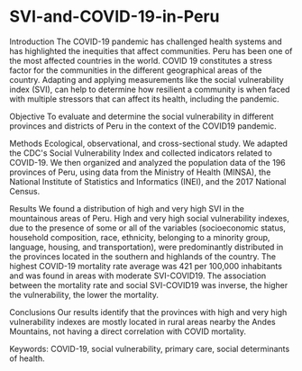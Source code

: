 # SVI-and-COVID-19-in-Peru
Introduction
The COVID-19 pandemic has challenged health systems and has highlighted the inequities that affect communities. Peru has been one of the most affected countries in the world. COVID 19 constitutes a stress factor for the communities in the different geographical areas of the country. Adapting and applying measurements like the social vulnerability index (SVI), can help to determine how resilient a community is when faced with multiple stressors that can affect its health, including the pandemic. 

Objective
To evaluate and determine the social vulnerability in different provinces and districts of Peru in the context of the COVID19 pandemic.

Methods
Ecological, observational, and cross-sectional study. We adapted the CDC's Social Vulnerability Index and collected indicators related to COVID-19. We then organized and analyzed the population data of the 196 provinces of Peru, using data from the Ministry of Health (MINSA), the National Institute of Statistics and Informatics (INEI), and the 2017 National Census. 

Results
We found a distribution of high and very high SVI  in the mountainous areas of Peru. High and very high social vulnerability indexes, due to the presence of some or all of the variables (socioeconomic status, household composition, race, ethnicity, belonging to a minority group, language, housing, and transportation), were predominantly distributed in the provinces located in the southern and highlands of the country. 
The highest COVID-19 mortality rate average was 421 per 100,000 inhabitants and was found in areas with moderate SVI-COVID19. The association between the mortality rate and social SVI-COVID19 was inverse, the higher the vulnerability, the lower the mortality.

Conclusions
Our results identify that the provinces with high and very high vulnerability indexes are mostly located in rural areas nearby the Andes Mountains, not having a direct correlation with COVID mortality. 

Keywords: COVID-19, social vulnerability, primary care, social determinants of health.
